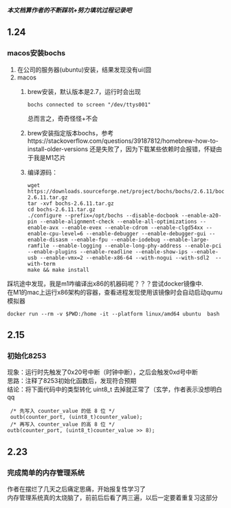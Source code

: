 ***本文档算作者的不断踩坑+努力填坑过程记录吧***
## 1.24
### macos安装bochs
1. 在公司的服务器(ubuntu)安装，结果发现没有ui(囧
2. macos
    1. brew安装，默认版本是2.7，运行时会出现
       ```
       bochs connected to screen "/dev/ttys001"
       ```
       总而言之，奇奇怪怪+不会

   2. brew安装指定版本bochs，参考https://stackoverflow.com/questions/39187812/homebrew-how-to-install-older-versions
   还是失败了，因为下载某些依赖时会报错，怀疑由于我是M1芯片

   3. 编译源码：
       ```
       wget https://downloads.sourceforge.net/project/bochs/bochs/2.6.11/bochs-2.6.11.tar.gz
       tar -xvf bochs-2.6.11.tar.gz
       cd bochs-2.6.11.tar.gz
       ./configure --prefix=/opt/bochs --disable-docbook --enable-a20-pin --enable-alignment-check --enable-all-optimizations --enable-avx --enable-evex --enable-cdrom --enable-clgd54xx --enable-cpu-level=6 --enable-debugger --enable-debugger-gui --enable-disasm --enable-fpu --enable-iodebug --enable-large-ramfile --enable-logging --enable-long-phy-address --enable-pci --enable-plugins --enable-readline --enable-show-ips --enable-usb --enable-vmx=2 --enable-x86-64 --with-nogui --with-sdl2  --with-term
      make && make install
      ```
踩坑途中发现，我是m1咋编译出x86的机器码呢？？？尝试docker镜像中.  
在M1的mac上运行x86架构的容器，查看进程发现使用该镜像时会自动启动qumu模拟器
```
docker run --rm -v $PWD:/home -it --platform linux/amd64 ubuntu  bash
```
## 2.15
### 初始化8253
现象：运行时先触发了0x20号中断（时钟中断），之后会触发0xd号中断  
思路：注释了8253初始化函数后，发现符合预期  
结论：将下面代码中的类型转化 uint8_t 去掉就正常了（玄学，作者表示没想明白qq
```
 /* 先写入 counter_value 的低 8 位 */ 
 outb(counter_port, (uint8_t)counter_value); 
 /* 再写入 counter_value 的高 8 位 */ 
outb(counter_port, (uint8_t)counter_value >> 8);
```
## 2.23
### 完成简单的内存管理系统
作者在摆烂了几天之后痛定思痛，开始报复性学习了  
内存管理系统真的太烧脑了，前前后后看了两三遍，以后一定要着重复习这部分